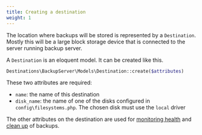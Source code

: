 ```yaml
---
title: Creating a destination
weight: 1
---
```



The location where backups will be stored is represented by a `Destination`. Mostly this will be a large block storage device that is connected to the server running backup server.

A `Destination` is an eloquent model. It can be created like this.

```php
Destinations\BackupServer\Models\Destination::create($attributes)
```

These two attributes are required:
- `name`: the name of this destination
- `disk_name`: the name of one of the disks configured in `config\filesystems.php`. The chosen disk must use the `local` driver

The other attributes on the destination are used for [monitoring health](docs/laravel-backup-server/v1/monitoring-the-health-of-all-backups/the-monitoring-process) and [clean up](/docs/laravel-backup-server/v1/cleaning-up-backups/the-cleanup-process) of backups.
